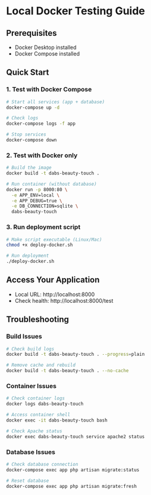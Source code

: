 # Local Docker Testing Guide

## Prerequisites
- Docker Desktop installed
- Docker Compose installed

## Quick Start

### 1. Test with Docker Compose
```bash
# Start all services (app + database)
docker-compose up -d

# Check logs
docker-compose logs -f app

# Stop services
docker-compose down
```

### 2. Test with Docker only
```bash
# Build the image
docker build -t dabs-beauty-touch .

# Run container (without database)
docker run -p 8000:80 \
  -e APP_ENV=local \
  -e APP_DEBUG=true \
  -e DB_CONNECTION=sqlite \
  dabs-beauty-touch
```

### 3. Run deployment script
```bash
# Make script executable (Linux/Mac)
chmod +x deploy-docker.sh

# Run deployment
./deploy-docker.sh
```

## Access Your Application
- Local URL: http://localhost:8000
- Check health: http://localhost:8000/test

## Troubleshooting

### Build Issues
```bash
# Check build logs
docker build -t dabs-beauty-touch . --progress=plain

# Remove cache and rebuild
docker build -t dabs-beauty-touch . --no-cache
```

### Container Issues  
```bash
# Check container logs
docker logs dabs-beauty-touch

# Access container shell
docker exec -it dabs-beauty-touch bash

# Check Apache status
docker exec dabs-beauty-touch service apache2 status
```

### Database Issues
```bash
# Check database connection
docker-compose exec app php artisan migrate:status

# Reset database
docker-compose exec app php artisan migrate:fresh
```
